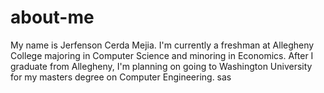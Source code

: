 # about-me
My name is Jerfenson Cerda Mejia. I'm currently a freshman at Allegheny College majoring in Computer Science and minoring in Economics. After I graduate from Allegheny, I'm planning on
going to Washington University for my masters degree on Computer Engineering.
sas
